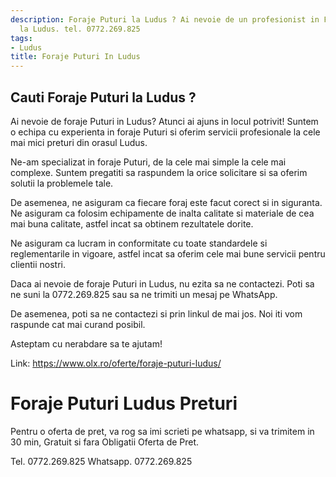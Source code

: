 ```yaml
---
description: Foraje Puturi la Ludus ? Ai nevoie de un profesionist in Foraje Puturi
  la Ludus. tel. 0772.269.825
tags:
- Ludus
title: Foraje Puturi In Ludus
---
```



## Cauti Foraje Puturi la Ludus ?

Ai nevoie de foraje Puturi in Ludus? Atunci ai ajuns in locul potrivit! Suntem o echipa cu experienta in foraje Puturi si oferim servicii profesionale la cele mai mici preturi din orasul Ludus. 

Ne-am specializat in foraje Puturi, de la cele mai simple la cele mai complexe. Suntem pregatiti sa raspundem la orice solicitare si sa oferim solutii la problemele tale.

De asemenea, ne asiguram ca fiecare foraj este facut corect si in siguranta. Ne asiguram ca folosim echipamente de inalta calitate si materiale de cea mai buna calitate, astfel incat sa obtinem rezultatele dorite. 

Ne asiguram ca lucram in conformitate cu toate standardele si reglementarile in vigoare, astfel incat sa oferim cele mai bune servicii pentru clientii nostri. 

Daca ai nevoie de foraje Puturi in Ludus, nu ezita sa ne contactezi. Poti sa ne suni la 0772.269.825 sau sa ne trimiti un mesaj pe WhatsApp. 

De asemenea, poti sa ne contactezi si prin linkul de mai jos. Noi iti vom raspunde cat mai curand posibil. 

Asteptam cu nerabdare sa te ajutam! 

Link: https://www.olx.ro/oferte/foraje-puturi-ludus/

# Foraje Puturi Ludus Preturi
Pentru o oferta de pret, va rog sa imi scrieti pe whatsapp, si va trimitem in 30 min, Gratuit si fara Obligatii Oferta de Pret.

Tel. 0772.269.825
Whatsapp. 0772.269.825